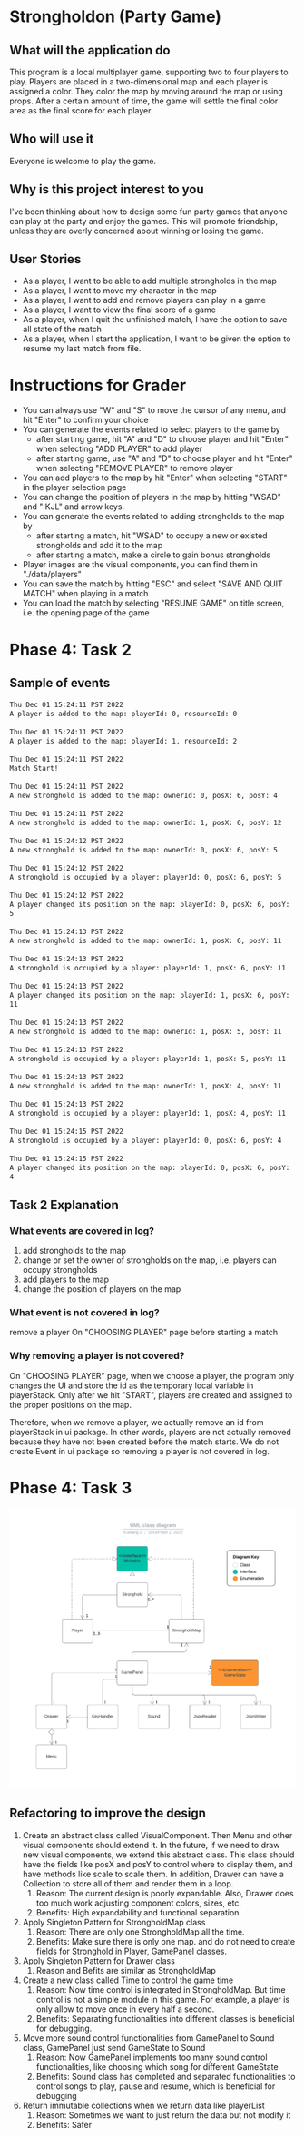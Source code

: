 # Strongholdon (Party Game)

## What will the application do

This program is a local multiplayer game, supporting two to four players to play.
Players are placed in a two-dimensional map and each player is assigned a color. 
They color the map by moving around the map or using props.
After a certain amount of time, the game will settle the final color area as the final score for each player.

## Who will use it

Everyone is welcome to play the game.

## Why is this project interest to you

I've been thinking about how to design some fun party games 
that anyone can play at the party and enjoy the games.
This will promote friendship, unless they are overly concerned about winning or losing the game.

## User Stories

* As a player, I want to be able to add multiple strongholds in the map
* As a player, I want to move my character in the map
* As a player, I want to add and remove players can play in a game
* As a player, I want to view the final score of a game
* As a player, when I quit the unfinished match, I have the option to save all state of the match
* As a player, when I start the application, I want to be given the option to resume my last match from file.

# Instructions for Grader

* You can always use "W" and "S" to move the cursor of any menu, and hit "Enter" to confirm your choice
* You can generate the events related to select players to the game by
  * after starting game, hit "A" and "D" to choose player and hit "Enter" when selecting "ADD PLAYER" to add player
  * after starting game, use "A" and "D" to choose player and hit "Enter" when selecting "REMOVE PLAYER" to remove player
* You can add players to the map by hit "Enter" when selecting "START" in the player selection page
* You can change the position of players in the map by hitting "WSAD" and "IKJL" and arrow keys.
* You can generate the events related to adding strongholds to the map by
  * after starting a match, hit "WSAD" to occupy a new or existed strongholds and add it to the map
  * after starting a match, make a circle to gain bonus strongholds
* Player images are the visual components, you can find them in "./data/players"
* You can save the match by hitting "ESC" and select "SAVE AND QUIT MATCH" when playing in a match
* You can load the match by selecting "RESUME GAME" on title screen, i.e. the opening page of the game

# Phase 4: Task 2

## Sample of events

```
Thu Dec 01 15:24:11 PST 2022
A player is added to the map: playerId: 0, resourceId: 0

Thu Dec 01 15:24:11 PST 2022
A player is added to the map: playerId: 1, resourceId: 2

Thu Dec 01 15:24:11 PST 2022
Match Start!

Thu Dec 01 15:24:11 PST 2022
A new stronghold is added to the map: ownerId: 0, posX: 6, posY: 4

Thu Dec 01 15:24:11 PST 2022
A new stronghold is added to the map: ownerId: 1, posX: 6, posY: 12

Thu Dec 01 15:24:12 PST 2022
A new stronghold is added to the map: ownerId: 0, posX: 6, posY: 5

Thu Dec 01 15:24:12 PST 2022
A stronghold is occupied by a player: playerId: 0, posX: 6, posY: 5

Thu Dec 01 15:24:12 PST 2022
A player changed its position on the map: playerId: 0, posX: 6, posY: 5

Thu Dec 01 15:24:13 PST 2022
A new stronghold is added to the map: ownerId: 1, posX: 6, posY: 11

Thu Dec 01 15:24:13 PST 2022
A stronghold is occupied by a player: playerId: 1, posX: 6, posY: 11

Thu Dec 01 15:24:13 PST 2022
A player changed its position on the map: playerId: 1, posX: 6, posY: 11

Thu Dec 01 15:24:13 PST 2022
A new stronghold is added to the map: ownerId: 1, posX: 5, posY: 11

Thu Dec 01 15:24:13 PST 2022
A stronghold is occupied by a player: playerId: 1, posX: 5, posY: 11

Thu Dec 01 15:24:13 PST 2022
A new stronghold is added to the map: ownerId: 1, posX: 4, posY: 11

Thu Dec 01 15:24:13 PST 2022
A stronghold is occupied by a player: playerId: 1, posX: 4, posY: 11

Thu Dec 01 15:24:15 PST 2022
A stronghold is occupied by a player: playerId: 0, posX: 6, posY: 4

Thu Dec 01 15:24:15 PST 2022
A player changed its position on the map: playerId: 0, posX: 6, posY: 4
```

## Task 2 Explanation

### What events are covered in log?

1. add strongholds to the map
2. change or set the owner of strongholds on the map, i.e. players can occupy strongholds
3. add players to the map
4. change the position of players on the map

### What event is not covered in log?

remove a player On "CHOOSING PLAYER" page before starting a match

### Why removing a player is not covered?

On "CHOOSING PLAYER" page, when we choose a player, 
the program only changes the UI and store the id as the temporary local variable in playerStack.
Only after we hit "START", players are created and assigned to the proper positions on the map.

Therefore, when we remove a player, we actually remove an id from playerStack in ui package.
In other words, players are not actually removed because they have not been created before the match starts.
We do not create Event in ui package so removing a player is not covered in log.

# Phase 4: Task 3

![UML](UML_Design_Diagram.png)

## Refactoring to improve the design
1. Create an abstract class called VisualComponent. Then Menu and other visual components should extend it.
   In the future, if we need to draw new visual components, we extend this abstract class.
   This class should have the fields like posX and posY to control where to display them, and have methods like scale to scale them.
   In addition, Drawer can have a Collection to store all of them and render them in a loop.
    1. Reason: The current design is poorly expandable. Also, Drawer does too much work adjusting component colors, sizes, etc.
    2. Benefits: High expandability and functional separation
2. Apply Singleton Pattern for StrongholdMap class
   1. Reason: There are only one StrongholdMap all the time.
   2. Benefits: Make sure there is only one map.
   and do not need to create fields for Stronghold in Player, GamePanel classes.
3. Apply Singleton Pattern for Drawer class
   1. Reason and Befits are similar as StrongholdMap
4. Create a new class called Time to control the game time
   1. Reason: Now time control is integrated in StrongholdMap.
   But time control is not a simple module in this game. For example, a player is only allow to move once in every half a second.
   2. Benefits: Separating functionalities into different classes is beneficial for debugging.
5. Move more sound control functionalities from GamePanel to Sound class, GamePanel just send GameState to Sound
   1. Reason: Now GamePanel implements too many sound control functionalities, 
   like choosing which song for different GameState
   2. Benefits: Sound class has completed and separated functionalities to control songs to play, pause and resume, 
   which is beneficial for debugging
6. Return immutable collections when we return data like playerList
   1. Reason: Sometimes we want to just return the data but not modify it
   2. Benefits: Safer

